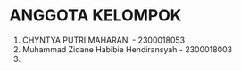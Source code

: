 # ANGGOTA KELOMPOK
1. CHYNTYA PUTRI MAHARANI - 2300018053
2. Muhammad Zidane Habibie Hendiransyah - 2300018003
3. 
